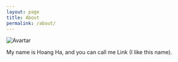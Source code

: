 ```yaml
---
layout: page
title: About
permalink: /about/
---
```


![Avartar](http://i.imgur.com/cRvUdWW.jpg?1)


My name is Hoang Ha, and you can call me Link (I like this name).

